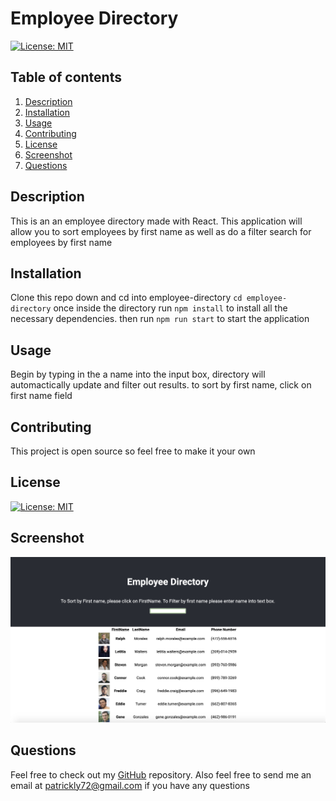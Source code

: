 
# Employee Directory
[![License: MIT](https://img.shields.io/badge/License-MIT-yellow.svg)](https://opensource.org/licenses/MIT)
## Table of contents
1. [Description](#description)
2. [Installation](#installation)
3. [Usage](#usage)
4. [Contributing](#contributing)
5. [License](#license)
6. [Screenshot](#screenshot)
7. [Questions](#questions)
    
<a name="descriptipn"></a>
## Description
This is an an employee directory made with React. This application will allow you to sort employees by first name as well as do a filter search for employees by first name
    
<a name="installation"></a>
## Installation
Clone this repo down and cd into employee-directory ```cd employee-directory``` once inside the directory run ```npm install``` to install all the necessary dependencies. then run ```npm run start``` to start the application
    
<a name="usage"></a>
## Usage
Begin by typing in the a name into the input box, directory will automactically update and filter out results. to sort by first name, click on first name field
    
<a name="contributing"></a>
## Contributing
This project is open source so feel free to make it your own
    
<a name="license"></a>
## License
[![License: MIT](https://img.shields.io/badge/License-MIT-yellow.svg)](https://opensource.org/licenses/MIT)
<a name="screenshot"></a>
## Screenshot
![Screenshot](screenshot.png)
    
<a name="questions"></a>
## Questions
Feel free to check out my [GitHub](www.github.com/pattymcpat) repository. Also feel free to send me an email at <patrickly72@gmail.com> if you have any questions
